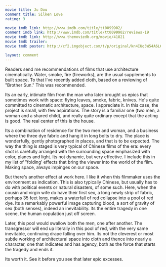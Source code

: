 ```yaml
---
movie title: Ju Dou
comment title: Silken Love
rating: 3

movie imdb link: http://www.imdb.com/title/tt0099902/
comment imdb link: http://www.imdb.com/title/tt0099902/reviews-19
movie tmdb link: http://www.themoviedb.org/movie/41821
movie tmdb trailer: 
movie tmdb poster: http://cf2.imgobject.com/t/p/original/kn4IUq3W54A6LGRaHsEbTuJyYSf.jpg

layout: comment
---
```


Readers send me recommendations of films that use architecture cinematically. Water, smoke, fire (fireworks), are the usual supplements to built space. To that I've recently added cloth, based on a reviewing of "Brother Sun." This was recommended.

Its an early, intimate film from the man who later brought us epics that sometimes work with space: flying leaves, smoke, fabric, knives. He's quite committed to cinematic architecture, space. I appreciate it. In this case, the project is small, with few aspirations. The story is a familiar one (two men, a woman and a shared child), and really quite ordinary except that the acting is good. The real center of this is the house.

Its a combination of residence for the two men and woman, and a business where the three dye fabric and hang it in long bolts to dry. The place is wonderfully, gently photographed in places, and that is to be expected. The way the thing is staged is very typical of Chinese films of the era: every shot is carefully arranged with the surrounding space emphasized with color, planes and light. Its not dynamic, but very effective. I include this in my list of "folding' effects that bring the viewer into the world of the film. Making space, always impinges on our space.

But there's another effect at work here. I like it when this filmmaker uses the environment as indication. This is also typically Chinese, but usually has to do with political events or natural disasters, of some such. Here, when the cousin and virgin wife do have their first sex, a long newly strip of fabric, perhaps 35 feet long, makes a waterfall of red collapse into a pool of red dye. Its a remarkably powerful image capturing blood, a sort of gravity of sex (both senses), indeed an inevitability. Its the entire tragedy in one scene, the human copulation just off screen.

Later, this pool would swallow both the men, one after another. The transgressor will end up literally in this pool of red, with the very same inevitable, continuing drape falling over him. Its not the cleverest or most subtle working of architectural space into cloth and thence into nearly a character, one that indicates and has agency, both as the force that starts the tragedy and ends it.

Its worth it. See it before you see that later epic excesses.